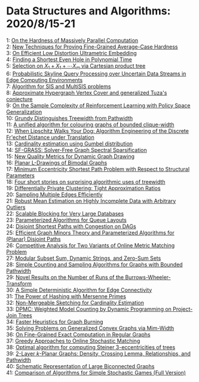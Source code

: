 # Data Structures and Algorithms: 2020/8/15-21  
1: [On the Hardness of Massively Parallel Computation](https://doi.org/10.48550/arXiv.2008.06554)  
2: [New Techniques for Proving Fine-Grained Average-Case Hardness](https://doi.org/10.48550/arXiv.2008.06591)  
3: [On Efficient Low Distortion Ultrametric Embedding](https://doi.org/10.48550/arXiv.2008.06700)  
4: [Finding a Shortest Even Hole in Polynomial Time](https://doi.org/10.48550/arXiv.2008.06740)  
5: [Selection on $X_1 + X_1 + \cdots X_m$ via Cartesian product tree](https://doi.org/10.48550/arXiv.2008.07023)  
6: [Probabilistic Skyline Query Processing over Uncertain Data Streams in  Edge Computing Environments](https://doi.org/10.48550/arXiv.2008.07159)  
7: [Algorithm for SIS and MultiSIS problems](https://doi.org/10.48550/arXiv.2008.07216)  
8: [Approximate Hypergraph Vertex Cover and generalized Tuza's conjecture](https://doi.org/10.48550/arXiv.2008.07344)  
9: [On the Sample Complexity of Reinforcement Learning with Policy Space  Generalization](https://doi.org/10.48550/arXiv.2008.07353)  
10: [Grundy Distinguishes Treewidth from Pathwidth](https://doi.org/10.48550/arXiv.2008.07425)  
11: [A unified algorithm for colouring graphs of bounded clique-width](https://doi.org/10.48550/arXiv.2008.07468)  
12: [When Lipschitz Walks Your Dog: Algorithm Engineering of the Discrete  Fr\'echet Distance under Translation](https://doi.org/10.48550/arXiv.2008.07510)  
13: [Cardinality estimation using Gumbel distribution](https://doi.org/10.48550/arXiv.2008.07590)  
14: [SF-GRASS: Solver-Free Graph Spectral Sparsification](https://doi.org/10.48550/arXiv.2008.07633)  
15: [New Quality Metrics for Dynamic Graph Drawing](https://doi.org/10.48550/arXiv.2008.07764)  
16: [Planar L-Drawings of Bimodal Graphs](https://doi.org/10.48550/arXiv.2008.07834)  
17: [Minimum Eccentricity Shortest Path Problem with Respect to Structural  Parameters](https://doi.org/10.48550/arXiv.2008.07898)  
18: [Four short stories on surprising algorithmic uses of treewidth](https://doi.org/10.48550/arXiv.2008.07968)  
19: [Differentially Private Clustering: Tight Approximation Ratios](https://doi.org/10.48550/arXiv.2008.08007)  
20: [Sampling Multiple Edges Efficiently](https://doi.org/10.48550/arXiv.2008.08032)  
21: [Robust Mean Estimation on Highly Incomplete Data with Arbitrary Outliers](https://doi.org/10.48550/arXiv.2008.08071)  
22: [Scalable Blocking for Very Large Databases](https://doi.org/10.48550/arXiv.2008.08285)  
23: [Parameterized Algorithms for Queue Layouts](https://doi.org/10.48550/arXiv.2008.08288)  
24: [Disjoint Shortest Paths with Congestion on DAGs](https://doi.org/10.48550/arXiv.2008.08368)  
25: [Efficient Graph Minors Theory and Parameterized Algorithms for (Planar)  Disjoint Paths](https://doi.org/10.48550/arXiv.2008.08373)  
26: [Competitive Analysis for Two Variants of Online Metric Matching Problem](https://doi.org/10.48550/arXiv.2008.08415)  
27: [Modular Subset Sum, Dynamic Strings, and Zero-Sum Sets](https://doi.org/10.48550/arXiv.2008.08417)  
28: [Simple Counting and Sampling Algorithms for Graphs with Bounded  Pathwidth](https://doi.org/10.48550/arXiv.2008.08479)  
29: [Novel Results on the Number of Runs of the Burrows-Wheeler-Transform](https://doi.org/10.48550/arXiv.2008.08506)  
30: [A Simple Deterministic Algorithm for Edge Connectivity](https://doi.org/10.48550/arXiv.2008.08575)  
31: [The Power of Hashing with Mersenne Primes](https://doi.org/10.48550/arXiv.2008.08654)  
32: [Non-Mergeable Sketching for Cardinality Estimation](https://doi.org/10.48550/arXiv.2008.08739)  
33: [DPMC: Weighted Model Counting by Dynamic Programming on Project-Join  Trees](https://doi.org/10.48550/arXiv.2008.08748)  
34: [Faster Heuristics for Graph Burning](https://doi.org/10.48550/arXiv.2008.08811)  
35: [Solving Problems on Generalized Convex Graphs via Mim-Width](https://doi.org/10.48550/arXiv.2008.09004)  
36: [On Fine-Grained Exact Computation in Regular Graphs](https://doi.org/10.48550/arXiv.2008.09008)  
37: [Greedy Approaches to Online Stochastic Matching](https://doi.org/10.48550/arXiv.2008.09260)  
38: [Optimal algorithm for computing Steiner 3-eccentricities of trees](https://doi.org/10.48550/arXiv.2008.09299)  
39: [$2$-Layer $k$-Planar Graphs: Density, Crossing Lemma, Relationships, and  Pathwidth](https://doi.org/10.48550/arXiv.2008.09329)  
40: [Schematic Representation of Large Biconnected Graphs](https://doi.org/10.48550/arXiv.2008.09414)  
41: [Comparison of Algorithms for Simple Stochastic Games (Full Version)](https://doi.org/10.48550/arXiv.2008.09465)  